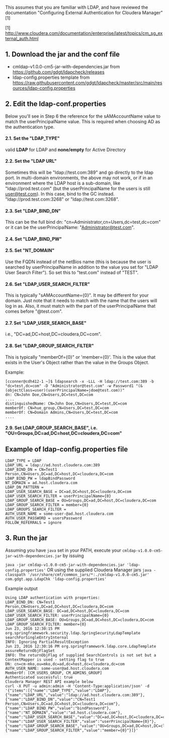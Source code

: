This assumes that you are familiar with LDAP, and have reviewed the documentation "Configuring External Authentication for Cloudera Manager" [1]

[1] ​http://www.cloudera.com/documentation/enterprise/latest/topics/cm_sg_external_auth.html

## 1. Download the jar and the conf file
- cmldap-v1.0.0-cm5-jar-with-dependencies.jar from https://github.com/gdgt/ldapcheck/releases
- ldap-config.properties template from https://raw.githubusercontent.com/gdgt/ldapcheck/master/src/main/resources/ldap-config.properties

## 2. Edit the ldap-conf.properties
Below you'll see in Step 6 the reference for the sAMAccountName value to match the userPrincipalName value. This is  required when choosing AD as the authentication type.
#### 2.1. Set the "LDAP_TYPE" 
valid **LDAP** for LDAP and **none/empty** for Active Directory

#### 2.2. Set the "LDAP URL"
Sometimes this will be "ldap://test.com:389" and go directly to the ldap port.
In multi-domain environments, the above may not work, or if in an environment where the LDAP host is a sub-domain, like "ldap://prod.test.com" (but the userPrincipalName for the users is still user@test.com). In this case, bind to the GC instead. "ldap://prod.test.com:3268" or "ldap://test.com:3268".

#### 2.3. Set "LDAP_BIND_DN​" 
This can be the full bind dn: "cn=Administrator,cn=Users,dc=test,dc=com" or it can be the userPrincipalName: "Administrator@test.com". 

#### 2.4. Set "LDAP_BIND_PW" 

#### 2.5. Set "NT_DOMAIN"
Use the FQDN instead of the netBios name (this is because the user is searched by userPrincipalName in addition to the value you set for "LDAP User Search Filter"). 
So set this to "test.com" instead of "TEST". 

#### 2.6. Set "LDAP_USER_SEARCH_FILTER"
This is typically "sAMAccountName={0}". 
It may be different for your domain. Just note that it needs to match with the name that the users will log in as. Also, it must match with the part of the userPrincipalName that comes before "@test.com". 

#### 2.7. Set "LDAP_USER_SEARCH_BASE"
i.e., "DC=ad,DC=host,DC=cloudera,DC=com". 

#### 2.8. Set "LDAP_GROUP_SEARCH_FILTER"
This is typically "memberOf={0}" or 'member={0}'. 
This is the value that exists in the User's Object rather than the value in the Groups Object.

Example:

```
[cconner@cdh412-1 ~]$ ldapsearch -x -LLL -H ldap://test.com:389 -b "dc=test,dc=com" -D "Administrator@test.com" -w Password1 "(&(objectClass=user)(userPrincipalName=jdoe@test.com))" 
dn: CN=John Doe,CN=Users,DC=test,DC=com
....
distinguishedName: CN=John Doe,CN=Users,DC=test,DC=com 
memberOf: CN=hue_group,CN=Users,DC=test,DC=com
memberOf: CN=Domain Admins,CN=Users,DC=test,DC=com 
....
```

#### 2.9. Set LDAP_GROUP_SEARCH_BASE", i.e. "OU=Groups,DC=ad,DC=host,DC=cloudera,DC=com" 

## Example of ldap-config.properties file
````
LDAP_TYPE = LDAP
LDAP_URL = ldap://ad.host.cloudera.com:389
LDAP_BIND_DN = CN=Test1 Person,CN=Users,DC=ad,DC=host,DC=cloudera,DC=com
LDAP_BIND_PW = ldapBindPassword
NT_DOMAIN = ad.host.cloudera.com
LDAP_DN_PATTERN =
LDAP_USER_SEARCH_BASE = DC=ad,DC=host,DC=cloudera,DC=com
LDAP_USER_SEARCH_FILTER = userPrincipalName={0}
LDAP_GROUP_SEARCH_BASE = OU=Groups,DC=ad,DC=host,DC=cloudera,DC=com
LDAP_GROUP_SEARCH_FILTER = member={0}
LDAP_GROUPS_SEARCH_FILTER =
AUTH_USER_NAME = some-user-@ad.host.cloudera.com
AUTH_USER_PASSWORD = usersPassword
FOLLOW_REFERRALS = ignore
````


## 3. Run the jar

Assuming you have `java` set in your PATH, execute your `cmldap-v1.0.0-cm5-jar-with-dependencies.jar` by issuing

`java -jar cmldap-v1.0.0-cm5-jar-with-dependencies.jar 'ldap-config.properties'`
OR using the supplied Cloudera Manager jars
`java -classpath '/usr/share/cmf/common_jars/*:./cmldap-v1.0.0-cm5.jar' com.gdgt.app.LdapChk 'ldap-config.properties'`

Example output
```
Using LDAP authentication with properties:
LDAP_BIND_DN: CN=Test1 Person,CN=Users,DC=ad,DC=host,DC=cloudera,DC=com
LDAP_USER_SEARCH_BASE: DC=ad,DC=host,DC=cloudera,DC=com
LDAP_USER_SEARCH_FILTER: userPrincipalName={0}
LDAP_GROUP_SEARCH_BASE: OU=Groups,DC=ad,DC=host,DC=cloudera,DC=com
LDAP_GROUP_SEARCH_FILTER: member={0}
Jun 23, 2016 12:30:15 PM org.springframework.security.ldap.SpringSecurityLdapTemplate searchForSingleEntryInternal
INFO: Ignoring PartialResultException
Jun 23, 2016 12:30:16 PM org.springframework.ldap.core.LdapTemplate assureReturnObjFlagSet
INFO: The returnObjFlag of supplied SearchControls is not set but a ContextMapper is used - setting flag to true
DN: cn=cm-mko,ou=mko,dc=ad,dc=host,dc=cloudera,dc=com
AUTH_USER_NAME: some-user@ad.host.cloudera.com
MemberOf: [CM_USERS_GROUP, CM_ADMINS_GROUP]
Authenticated successful: true
Cloudera Manager REST API example below
curl -X PUT -u admin:admin -H 'Content-Type:application/json' -d '{"items":[{"name":"LDAP_TYPE","value":"LDAP"},{"name":"LDAP_URL","value":"ldap://ad.host.cloudera.com:389"},{"name":"LDAP_BIND_DN","value":"CN=Test1 Person,CN=Users,DC=ad,DC=host,DC=cloudera,DC=com"},{"name":"LDAP_BIND_PW","value":"bindPassword"},{"name":"NT_DOMAIN","value":"ad.host.cloudera.com"},{"name":"LDAP_USER_SEARCH_BASE","value":"DC=ad,DC=host,DC=cloudera,DC=com"},{"name":"LDAP_USER_SEARCH_FILTER","value":"userPrincipalName={0}"},{"name":"LDAP_GROUP_SEARCH_BASE","value":"OU=Groups,DC=ad,DC=host,DC=cloudera,DC=com"},{"name":"LDAP_GROUP_SEARCH_FILTER","value":"member={0}"}]}'
```